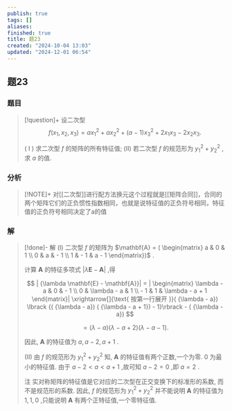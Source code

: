 ```yaml
---
publish: true
tags: []
aliases: 
finished: true
title: 题23
created: "2024-10-04 13:03"
updated: "2024-12-01 06:54"
---
```

## 题23
### 题目
> [!question]+
> 设二次型
> $$
> f( {{x}_{1},{x}_{2},{x}_{3}})  = a{x}_{1}^{2} + a{x}_{2}^{2} + ( {a - 1}) {x}_{3}^{2} + 2{x}_{1}{x}_{3} - 2{x}_{2}{x}_{3}.
> $$
> 
> ( I ) 求二次型 $f$ 的矩阵的所有特征值;
> (II) 若二次型 $f$ 的规范形为 ${y}_{1}^{2} + {y}_{2}^{2}$ ,求 $a$ 的值.
### 分析
> [!NOTE]+
> 对[[二次型]]进行配方法换元这个过程就是[[矩阵合同]]，合同的两个矩阵它们的正负惯性指数相同，也就是说特征值的正负符号相同，特征值的正负符号相同决定了a的值
### 解
> [!done]-
> 解 (I) 二次型 $f$ 的矩阵为 $\mathbf{A} = ( \begin{matrix} a & 0 & 1 \\  0 & a &  - 1 \\  1 &  - 1 & a - 1 \end{matrix})$ .
> 
> 计算 $\mathbf{A}$ 的特征多项式 $| {\lambda \mathbf{E} - \mathbf{A}}|$ ,得
> 
> $$
> | {\lambda \mathbf{E} - \mathbf{A}}|  = | \begin{matrix} \lambda  - a & 0 &  - 1 \\  0 & \lambda  - a & 1 \\   - 1 & 1 & \lambda  - a + 1 \end{matrix}| \xrightarrow[]{\text{ 按第一行展开 }}( {\lambda  - a}) \lbrack  {( {\lambda  - a}) ( {\lambda  - a + 1})  - 1}\rbrack   - ( {\lambda  - a})
> $$
> 
> $$
> = ( {\lambda  - a}) ( {\lambda  - a + 2}) ( {\lambda  - a - 1}) \text{.}
> $$
> 
> 因此, $\mathbf{A}$ 的特征值为 $a,a - 2,a + 1$ .
> 
> (II) 由 $f$ 的规范形为 ${y}_{1}^{2} + {y}_{2}^{2}$ 知, $\mathbf{A}$ 的特征值有两个正数,一个为零. 0 为最小的特征值. 由于 $a - 2 < a < a + 1$ ,故可知 $a - 2 = 0$ ,即 $a = 2$ .
> 
> 注 实对称矩阵的特征值是它对应的二次型在正交变换下的标准形的系数, 而不是规范形的系数. 因此, $f$ 的规范形为 ${y}_{1}^{2} + {y}_{2}^{2}$ 并不能说明 $\mathbf{A}$ 的特征值为 $1,1,0$ ,只能说明 $\mathbf{A}$ 有两个正特征值,一个零特征值.
